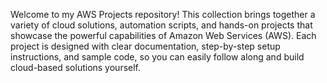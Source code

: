 Welcome to my AWS Projects repository! This collection brings together a variety of cloud solutions, automation scripts, and hands-on projects that showcase the powerful capabilities of Amazon Web Services (AWS). Each project is designed with clear documentation, step-by-step setup instructions, and sample code, so you can easily follow along and build cloud-based solutions yourself.
